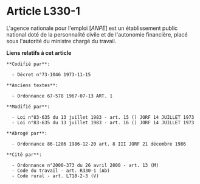 # Article L330-1

L'agence nationale pour l'emploi [*ANPE*] est un établissement public national doté de la personnalité civile et de
l'autonomie financière, placé sous l'autorité du ministre chargé du travail.

**Liens relatifs à cet article**

	**Codifié par**:

	  - Décret n°73-1046 1973-11-15

	**Anciens textes**:

	  - Ordonnance 67-578 1967-07-13 ART. 1

	**Modifié par**:

	  - Loi n°83-635 du 13 juillet 1983 - art. 15 () JORF 14 JUILLET 1973
	  - Loi n°83-635 du 13 juillet 1983 - art. 16 () JORF 14 JUILLET 1973

	**Abrogé par**:

	  - Ordonnance 86-1286 1986-12-20 art. 8 III JORF 21 décembre 1986

	**Cité par**:

	  - Ordonnance n°2000-373 du 26 avril 2000 - art. 13 (M)
	  - Code du travail - art. R330-1 (Ab)
	  - Code rural - art. L718-2-3 (V)

